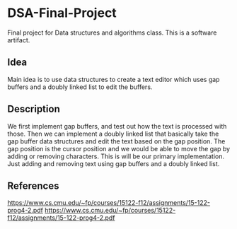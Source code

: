 # DSA-Final-Project

Final project for Data structures and algorithms class. This is a software artifact.

## Idea

Main idea is to use data structures to create a text editor which uses gap buffers and a doubly linked list to edit the buffers.

## Description

We first implement gap buffers, and test out how the text is processed with those.
Then we can implement a doubly linked list that basically take the gap buffer data structures and edit the text based on the gap position.
The gap position is the cursor position and we would be able to move the gap by adding or removing characters.
This is will be our primary implementation. Just adding and removing text using gap buffers and a doubly linked list.

## References

<https://www.cs.cmu.edu/~fp/courses/15122-f12/assignments/15-122-prog4-2.pdf>
<https://www.cs.cmu.edu/~fp/courses/15122-f12/assignments/15-122-prog4-2.pdf>
